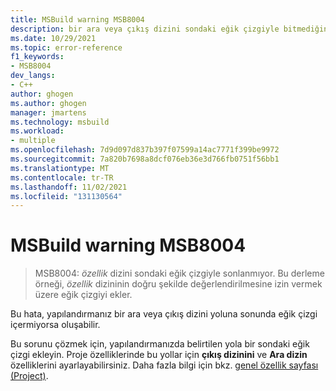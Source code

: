 ```yaml
---
title: MSBuild warning MSB8004
description: bir ara veya çıkış dizini sondaki eğik çizgiyle bitmediğinde MSBuild warning MSB8004 oluşur.
ms.date: 10/29/2021
ms.topic: error-reference
f1_keywords:
- MSB8004
dev_langs:
- C++
author: ghogen
ms.author: ghogen
manager: jmartens
ms.technology: msbuild
ms.workload:
- multiple
ms.openlocfilehash: 7d9d097d837b397f07599a14ac7771f399be9972
ms.sourcegitcommit: 7a820b7698a8dcf076eb36e3d766fb0751f56bb1
ms.translationtype: MT
ms.contentlocale: tr-TR
ms.lasthandoff: 11/02/2021
ms.locfileid: "131130564"
---
```

# <a name="msbuild-warning-msb8004"></a>MSBuild warning MSB8004

> MSB8004: *özellik* dizini sondaki eğik çizgiyle sonlanmıyor. Bu derleme örneği, *özellik* dizininin doğru şekilde değerlendirilmesine izin vermek üzere eğik çizgiyi ekler.

Bu hata, yapılandırmanız bir ara veya çıkış dizini yoluna sonunda eğik çizgi içermiyorsa oluşabilir.

Bu sorunu çözmek için, yapılandırmanızda belirtilen yola bir sondaki eğik çizgi ekleyin. Proje özelliklerinde bu yollar için **çıkış dizinini** ve **Ara dizin** özelliklerini ayarlayabilirsiniz. Daha fazla bilgi için bkz. [genel özellik sayfası (Project)](/cpp/build/reference/general-property-page-project).

